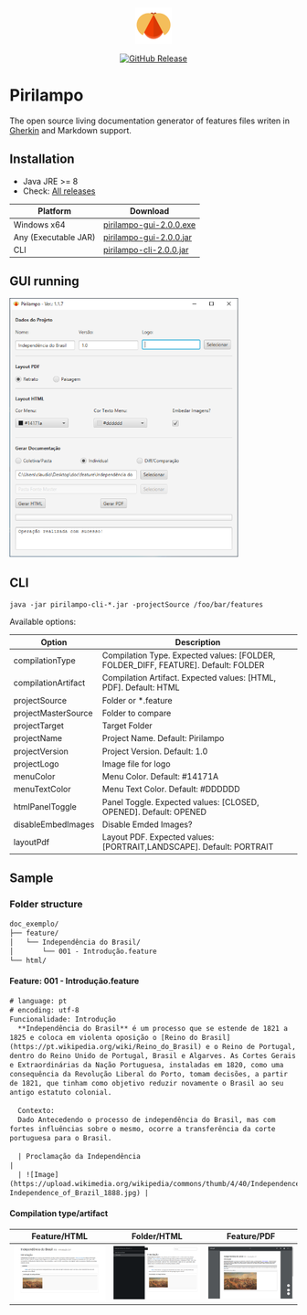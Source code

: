 <p align="center">
    <img src="https://raw.githubusercontent.com/clagomess/pirilampo/master/gui/src/main/resources/favicon.svg" width="64" alt="Logo">
</p>

<p align="center">
    <a href="https://github.com/clagomess/pirilampo/releases/latest">
        <img src="https://img.shields.io/github/release/clagomess/pirilampo.svg?maxAge=2592000" alt="GitHub Release">
    </a>
</p>

# Pirilampo

The open source living documentation generator of features files writen in 
[Gherkin](https://cucumber.io/docs/gherkin/reference/) and Markdown support.

## Installation
- Java JRE >= 8
- Check: [All releases](https://github.com/clagomess/pirilampo/releases/latest)

| Platform             | Download                                                                                                           |
|----------------------|--------------------------------------------------------------------------------------------------------------------|
| Windows x64          | [pirilampo-gui-2.0.0.exe](https://github.com/clagomess/pirilampo/releases/download/v2.0.0/pirilampo-gui-2.0.0.exe) |
| Any (Executable JAR) | [pirilampo-gui-2.0.0.jar](https://github.com/clagomess/pirilampo/releases/download/v2.0.0/pirilampo-gui-2.0.0.jar) |
| CLI                  | [pirilampo-cli-2.0.0.jar](https://github.com/clagomess/pirilampo/releases/download/v2.0.0/pirilampo-cli-2.0.0.jar) |

## GUI running

[//]: # (@TODO: change)
<img src="https://raw.githubusercontent.com/clagomess/pirilampo/master/readme_assets/img_01.png" width="400">
 

## CLI

```
java -jar pirilampo-cli-*.jar -projectSource /foo/bar/features
```

Available options:

| Option              | Description                                                                        |
|---------------------|------------------------------------------------------------------------------------|
| compilationType     | Compilation Type. Expected values: [FOLDER, FOLDER_DIFF, FEATURE]. Default: FOLDER |
| compilationArtifact | Compilation Artifact. Expected values: [HTML, PDF]. Default: HTML                  |
| projectSource       | Folder or *.feature                                                                |
| projectMasterSource | Folder to compare                                                                  |
| projectTarget       | Target Folder                                                                      |
| projectName         | Project Name. Default: Pirilampo                                                   |
| projectVersion      | Project Version. Default: 1.0                                                      |
| projectLogo         | Image file for logo                                                                |
| menuColor           | Menu Color. Default: #14171A                                                       |
| menuTextColor       | Menu Text Color. Default: #DDDDDD                                                  |
| htmlPanelToggle     | Panel Toggle. Expected values: [CLOSED, OPENED]. Default: OPENED                   |
| disableEmbedImages  | Disable Emded Images?                                                              |
| layoutPdf           | Layout PDF. Expected values: [PORTRAIT,LANDSCAPE]. Default: PORTRAIT               |

## Sample
### Folder structure
```
doc_exemplo/
├── feature/
│   └── Independência do Brasil/
│       └── 001 - Introdução.feature
└── html/
```

#### Feature: 001 - Introdução.feature
```feature
# language: pt
# encoding: utf-8
Funcionalidade: Introdução
  **Independência do Brasil** é um processo que se estende de 1821 a 1825 e coloca em violenta oposição o [Reino do Brasil](https://pt.wikipedia.org/wiki/Reino_do_Brasil) e o Reino de Portugal, dentro do Reino Unido de Portugal, Brasil e Algarves. As Cortes Gerais e Extraordinárias da Nação Portuguesa, instaladas em 1820, como uma consequência da Revolução Liberal do Porto, tomam decisões, a partir de 1821, que tinham como objetivo reduzir novamente o Brasil ao seu antigo estatuto colonial.

  Contexto:
  Dado Antecedendo o processo de independência do Brasil, mas com fortes influências sobre o mesmo, ocorre a transferência da corte portuguesa para o Brasil.

  | Proclamação da Independência                                                                                                              |
  | ![Image](https://upload.wikimedia.org/wikipedia/commons/thumb/4/40/Independence_of_Brazil_1888.jpg/320px-Independence_of_Brazil_1888.jpg) |
```

#### Compilation type/artifact

| Feature/HTML                                                                                | Folder/HTML                                                                                 | Feature/PDF                                                                                 |
|---------------------------------------------------------------------------------------------|---------------------------------------------------------------------------------------------|---------------------------------------------------------------------------------------------|
| ![a](https://raw.githubusercontent.com/clagomess/pirilampo/master/readme_assets/img_02.png) | ![b](https://raw.githubusercontent.com/clagomess/pirilampo/master/readme_assets/img_03.png) | ![c](https://raw.githubusercontent.com/clagomess/pirilampo/master/readme_assets/img_04.png) |
